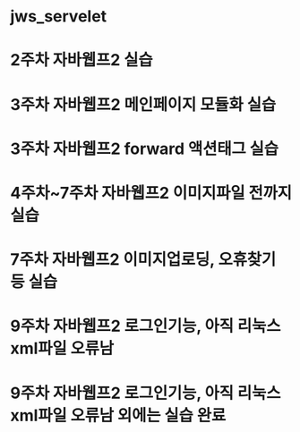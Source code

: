# jws_servelet
# 2주차 자바웹프2 실습
# 3주차 자바웹프2 메인페이지 모듈화 실습
# 3주차 자바웹프2 forward 액션태그 실습
# 4주차~7주차 자바웹프2 이미지파일 전까지 실습
# 7주차 자바웹프2 이미지업로딩, 오휴찾기 등 실습
# 9주차 자바웹프2 로그인기능, 아직 리눅스 xml파일 오류남
# 9주차 자바웹프2 로그인기능, 아직 리눅스 xml파일 오류남 외에는 실습 완료